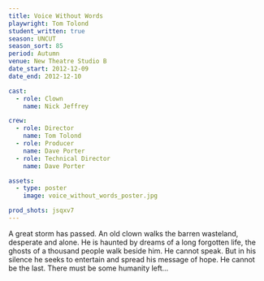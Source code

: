 ```yaml
---
title: Voice Without Words
playwright: Tom Tolond
student_written: true
season: UNCUT
season_sort: 85
period: Autumn
venue: New Theatre Studio B
date_start: 2012-12-09
date_end: 2012-12-10

cast:
  - role: Clown
    name: Nick Jeffrey

crew:
  - role: Director
    name: Tom Tolond
  - role: Producer
    name: Dave Porter
  - role: Technical Director
    name: Dave Porter

assets:
  - type: poster
    image: voice_without_words_poster.jpg

prod_shots: jsqxv7
---
```


A great storm has passed. An old clown walks the barren wasteland, desperate and alone. He is haunted by dreams of a long forgotten life, the ghosts of a thousand people walk beside him. He cannot speak. But in his silence he seeks to entertain and spread his message of hope. He cannot be the last. There must be some humanity left…

